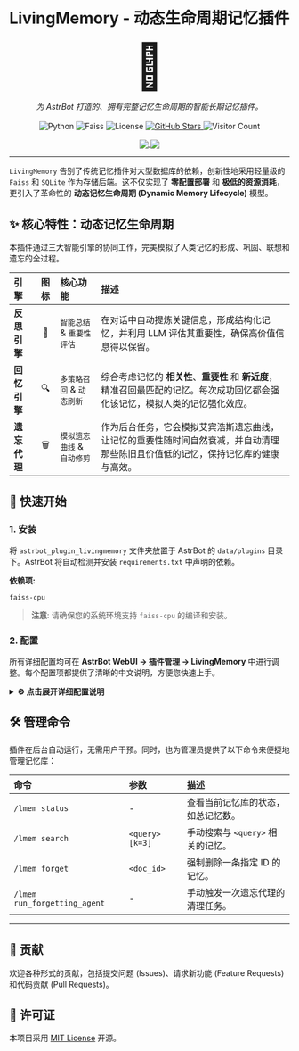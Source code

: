# LivingMemory - 动态生命周期记忆插件

<p align="center">
  <span style="font-size: 5rem;">🧠</span>
</p>

<p align="center">
  <i>为 AstrBot 打造的、拥有完整记忆生命周期的智能长期记忆插件。</i>
  <br><br>
  <!-- 技术徽章 -->
  <img src="https://img.shields.io/badge/Python-3.8+-blue.svg" alt="Python">
  <img src="https://img.shields.io/badge/Faiss-CPU-orange.svg" alt="Faiss">
  <img src="https://img.shields.io/github/license/lxfight/astrbot_plugin_livingmemory?style=flat-square&color=green" alt="License">
  <!-- GitHub 统计 -->
  <a href="https://github.com/lxfight/astrbot_plugin_livingmemory">
    <img src="https://img.shields.io/github/stars/lxfight/astrbot_plugin_livingmemory?style=social" alt="GitHub Stars">
  </a>
  <!-- 访客计数器 -->
  <img src="https://komarev.com/ghpvc/?username=lxfight&repo=astrbot_plugin_livingmemory&color=blueviolet" alt="Visitor Count">
</p>

<p align="center">
  <a href="https://github.com/anuraghazra/github-readme-stats">
    <img align="center" src="https://github-readme-stats.vercel.app/api?username=lxfight&show_icons=true&theme=radical&rank_icon=github" />
  </a>
  <a href="https://github.com/anuraghazra/github-readme-stats">
    <img align="center" src="https://github-readme-stats.vercel.app/api/top-langs/?username=lxfight&layout=compact&theme=radical" />
  </a>
</p>

---

`LivingMemory` 告别了传统记忆插件对大型数据库的依赖，创新性地采用轻量级的 `Faiss` 和 `SQLite` 作为存储后端。这不仅实现了 **零配置部署** 和 **极低的资源消耗**，更引入了革命性的 **动态记忆生命周期 (Dynamic Memory Lifecycle)** 模型。

## ✨ 核心特性：动态记忆生命周期

本插件通过三大智能引擎的协同工作，完美模拟了人类记忆的形成、巩固、联想和遗忘的全过程。

| 引擎 | 图标 | 核心功能 | 描述 |
| :--- | :---: | :--- | :--- |
| **反思引擎** | 🧠 | `智能总结` & `重要性评估` | 在对话中自动提炼关键信息，形成结构化记忆，并利用 LLM 评估其重要性，确保高价值信息得以保留。 |
| **回忆引擎** | 🔍 | `多策略召回` & `动态刷新` | 综合考虑记忆的 **相关性**、**重要性** 和 **新近度**，精准召回最匹配的记忆。每次成功回忆都会强化该记忆，模拟人类的记忆强化效应。 |
| **遗忘代理** | 🗑️ | `模拟遗忘曲线` & `自动修剪` | 作为后台任务，它会模拟艾宾浩斯遗忘曲线，让记忆的重要性随时间自然衰减，并自动清理那些陈旧且价值低的记忆，保持记忆库的健康与高效。 |

## 🚀 快速开始

### 1. 安装

将 `astrbot_plugin_livingmemory` 文件夹放置于 AstrBot 的 `data/plugins` 目录下。AstrBot 将自动检测并安装 `requirements.txt` 中声明的依赖。

**依赖项:**
```
faiss-cpu
```
> **注意**: 请确保您的系统环境支持 `faiss-cpu` 的编译和安装。

### 2. 配置

所有详细配置均可在 **AstrBot WebUI -> 插件管理 -> LivingMemory** 中进行调整。每个配置项都提供了清晰的中文说明，方便您快速上手。

<details>
<summary><strong>⚙️ 点击展开详细配置说明</strong></summary>

#### Provider 设置
- **Embedding Provider ID**: 用于生成向量的 Embedding Provider。留空则自动使用第一个加载的向量服务。
- **LLM Provider ID**: 用于总结和评估记忆的 LLM Provider。留空则使用 AstrBot 的默认 LLM 服务。

#### 回忆引擎 (Recall Engine)
- **top_k**: 单次检索返回的记忆数量。
- **recall_strategy**: 召回策略。`similarity` (仅相似度) 或 `weighted` (综合加权)。
- **权重配置**: 当使用 `weighted` 策略时，可自由调整 **相似度**、**重要性** 和 **新近度** 的权重。

#### 过滤设置 (Filtering Settings)
- **use_persona_filtering**: 开启后，只会召回和总结与当前人格相关的记忆。
- **use_session_filtering**: 开启后，每个会话的记忆将是独立的。

#### 反思引擎 (Reflection Engine)
- **summary_trigger_rounds**: 触发对话历史总结的对话轮次。
- **importance_threshold**: 记忆重要性得分的最低阈值。
- **summary_prompt / evaluation_prompt**: 可自定义用于指导 LLM 进行总结和评估的提示。

#### 遗忘代理 (Forgetting Agent)
- **enabled**: 是否启用自动遗忘。
- **check_interval_hours**: 遗忘代理的运行周期（小时）。
- **retention_days**: 记忆的最长无条件保留天数。
- **importance_decay_rate**: 重要性得分的每日衰减率。

</details>

## 🛠️ 管理命令

插件在后台自动运行，无需用户干预。同时，也为管理员提供了以下命令来便捷地管理记忆库：

| 命令 | 参数 | 描述 |
| :--- | :--- | :--- |
| `/lmem status` | - | 查看当前记忆库的状态，如总记忆数。 |
| `/lmem search` | `<query> [k=3]` | 手动搜索与 `<query>` 相关的记忆。 |
| `/lmem forget` | `<doc_id>` | 强制删除一条指定 ID 的记忆。 |
| `/lmem run_forgetting_agent` | - | 手动触发一次遗忘代理的清理任务。 |

---

## 🤝 贡献

欢迎各种形式的贡献，包括提交问题 (Issues)、请求新功能 (Feature Requests) 和代码贡献 (Pull Requests)。

## 📄 许可证

本项目采用 [MIT License](LICENSE) 开源。
